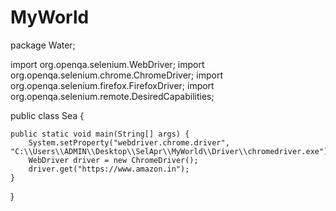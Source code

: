 # MyWorld
package Water;

import org.openqa.selenium.WebDriver;
import org.openqa.selenium.chrome.ChromeDriver;
import org.openqa.selenium.firefox.FirefoxDriver;
import org.openqa.selenium.remote.DesiredCapabilities;

public class Sea {

	public static void main(String[] args) {
		System.setProperty("webdriver.chrome.driver", "C:\\Users\\ADMIN\\Desktop\\SelApr\\MyWorld\\Driver\\chromedriver.exe");
		WebDriver driver = new ChromeDriver();
		driver.get("https://www.amazon.in");
	}
}
